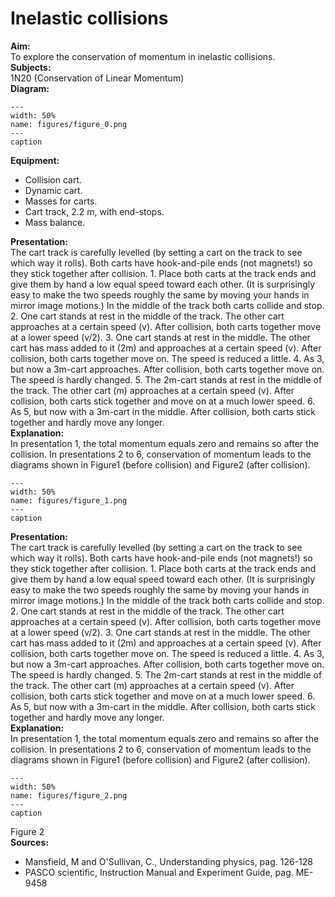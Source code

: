 # Inelastic collisions 
    
<b> Aim: </b>  
 To explore the conservation of momentum in inelastic collisions.    
<b> Subjects: </b>  
 1N20 (Conservation of Linear Momentum)   
<b> Diagram: </b>  
    
```{figure} figures/figure_0.png  
---  
width: 50%  
name: figures/figure_0.png  
---  
caption  
``` 
     
<b> Equipment: </b>  
 
 *  Collision cart. 
 *  Dynamic cart. 
 *  Masses for carts. 
 *  Cart track, 2.2 m, with end-stops. 
 *  Mass balance.
     
<b> Presentation: </b>  
 The cart track is carefully levelled (by setting a cart on the track to see which way it rolls). Both carts have hook-and-pile ends (not magnets!) so they stick together after collision. 1. Place both carts at the track ends and give them by hand a low equal speed toward each other. (It is surprisingly easy to make the two speeds roughly the same by moving your hands in mirror image motions.) In the middle of the track both carts collide and stop. 2. One cart stands at rest in the middle of the track. The other cart approaches at a certain speed (v). After collision, both carts together move at a lower speed (v/2). 3. One cart stands at rest in the middle. The other cart has mass added to it (2m) and approaches at a certain speed (v). After collision, both carts together move on. The speed is reduced a little. 4. As 3, but now a 3m-cart approaches. After collision, both carts together move on. The speed is hardly changed. 5. The 2m-cart stands at rest in the middle of the track. The other cart (m) approaches at a certain speed (v). After collision, both carts stick together and move on at a much lower speed. 6. As 5, but now with a 3m-cart in the middle. After collision, both carts stick together and hardly move any longer.   
<b> Explanation: </b>  
 In presentation 1, the total momentum equals zero and remains so after the collision. In presentations 2 to 6, conservation of momentum leads to the diagrams shown in Figure1 (before collision) and Figure2 (after collision).      
```{figure} figures/figure_1.png  
---  
width: 50%  
name: figures/figure_1.png  
---  
caption  
``` 
     
<b> Presentation: </b>  
 The cart track is carefully levelled (by setting a cart on the track to see which way it rolls). Both carts have hook-and-pile ends (not magnets!) so they stick together after collision. 1. Place both carts at the track ends and give them by hand a low equal speed toward each other. (It is surprisingly easy to make the two speeds roughly the same by moving your hands in mirror image motions.) In the middle of the track both carts collide and stop. 2. One cart stands at rest in the middle of the track. The other cart approaches at a certain speed (v). After collision, both carts together move at a lower speed (v/2). 3. One cart stands at rest in the middle. The other cart has mass added to it (2m) and approaches at a certain speed (v). After collision, both carts together move on. The speed is reduced a little. 4. As 3, but now a 3m-cart approaches. After collision, both carts together move on. The speed is hardly changed. 5. The 2m-cart stands at rest in the middle of the track. The other cart (m) approaches at a certain speed (v). After collision, both carts stick together and move on at a much lower speed. 6. As 5, but now with a 3m-cart in the middle. After collision, both carts stick together and hardly move any longer.   
<b> Explanation: </b>  
 In presentation 1, the total momentum equals zero and remains so after the collision. In presentations 2 to 6, conservation of momentum leads to the diagrams shown in Figure1 (before collision) and Figure2 (after collision).    
```{figure} figures/figure_2.png  
---  
width: 50%  
name: figures/figure_2.png  
---  
caption  
``` 
 Figure 2     
<b> Sources: </b>  
 
 *  Mansfield, M and O'Sullivan, C., Understanding physics, pag. 126-128 
 *  PASCO scientific, Instruction Manual and Experiment Guide, pag. ME-9458
  